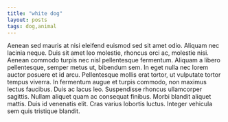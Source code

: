 ```yaml
---
title: "white dog"
layout: posts
tags: dog,animal
---
```


 Aenean sed mauris at nisi eleifend euismod sed sit amet odio. Aliquam nec lacinia neque. Duis sit amet leo molestie, rhoncus orci ac, molestie nisi. Aenean commodo turpis nec nisl pellentesque fermentum. Aliquam a libero pellentesque, semper metus ut, bibendum sem. In eget nulla nec lorem auctor posuere et id arcu. Pellentesque mollis erat tortor, ut vulputate tortor tempus viverra. In fermentum augue et turpis commodo, non maximus lectus faucibus. Duis ac lacus leo. Suspendisse rhoncus ullamcorper sagittis. Nullam aliquet quam ac consequat finibus. Morbi blandit aliquet mattis. Duis id venenatis elit. Cras varius lobortis luctus. Integer vehicula sem quis tristique blandit. 